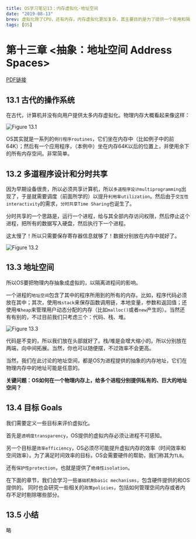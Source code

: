 ```yaml lw-blog-meta
title: OS学习笔记13：内存虚拟化-地址空间
date: "2019-08-13"
brev: 虚拟化除了CPU，还有内存，内存虚拟化更加复杂，其主要目的是为了提供一个易用和隔离的内存环境。用户使用的所有的内存地址都是虚拟地址，通过硬件的辅助翻译为真实物理地址。
tags: [OS]
```


# 第十三章 <抽象：地址空间 Address Spaces>

[PDF链接](http://pages.cs.wisc.edu/~remzi/OSTEP/vm-intro.pdf)

## 13.1 古代的操作系统

在古代，计算机并没有向用户提供太多内存虚拟化。物理内存大概看起来像这样：

![Figure 13.1](../../../tech-blog-pic/2019/2019-08-13-Fig-13-1.png)

OS其实就是一系列的`例行程序routines`，它们坐在内存中（比如例子中的前64K）；然后有一个应用程序，（本例中）坐在内存64K以后的位置上，并使用余下的所有内存空间。非常简单。

## 13.2 多道程序设计和分时共享

因为早期设备很贵，所以必须共享计算机，所以`多道程序设计multiprogramming`出现了，于是就需要调度（前面所学的）以提升`利用率utilization`。然后由于`交互性interactivity`的需求，`分时共享Time Sharing`也诞生了。

分时共享的一个思路是，运行一个进程，给与其全部内存访问权限，然后停止这个进程，把所有的数据写入硬盘，然后执行下一个进程。

这太慢了！所以只需要保存寄存器信息就够了！数据分别放在内存中就好了。

![Figure 13.2](../../../tech-blog-pic/2019/2019-08-13-Fig-13-2.png)

## 13.3 地址空间

所以OS要把物理内存抽象成虚拟的，以隔离进程间的影响。

一个进程的`地址空间`包含了其中的程序所用到的所有的内存。比如，程序代码必须放在其中；其次，使用`栈stack`来保存函数调用链，本地变量，参数和返回值；还使用`堆heap`来管理用户动态分配的内存（比如`malloc()`或者`new`产生的）。当然还有有别的，不过目前我们只考虑三个：代码、栈、堆。

![Figure 13.3](../../../tech-blog-pic/2019/2019-08-13-Fig-13-3.png)

代码是不变的，所以我们放在头部就好了。栈/堆是会增大缩小的。所以分别放在两端，向中间拓展。当然，你也可以随便摆，不过效率不会更高。

当然，我们在此讨论的地址空间，都是OS为进程提供的抽象的内存地址，它们在物理内存中的地址可能是任意的。

**关键问题：OS如何在一个物理内存上，给多个进程分别提供私有的、巨大的地址空间？**

## 13.4 目标 Goals

我们需要定义一些目标来评价虚拟化。

首先是`透明度transparency`，OS提供的虚拟内存必须让进程不可感知。

另一个目标是`效率efficiency`，OS必须尽可能提升虚拟内存的效率（时间效率和空间效率）。为了满足时间效率的目标，OS会需要硬件的帮助，我们称其为`TLB`。

还有`保护性protection`，也就是提供了`绝缘性isolation`。

在下面的章节，我们会学习一些`基础机制basic mechanisms`，包含硬件提供的和OS提供的。
同时也会研究一些相关的`政策policies`，包括如何管理空间内存或者内存不足时剔除哪些部分。

## 13.5 小结

略
